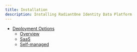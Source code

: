```yaml
---
title: Installation
description: Installing RadiantOne Identity Data Platform
---
```


- [Deployment Options](#)
  - [Overview](deployment-options.md)
  - [SaaS](/../../../eoc/latest/environments/environment-overview/create-environments)
  - [Self-managed](self-managed.md)
  

